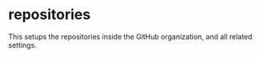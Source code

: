 # repositories

This setups the repositories inside the GitHub organization, and all related settings.
